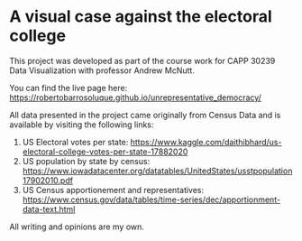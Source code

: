 # A visual case against the electoral college
This project was developed as part of the course work for CAPP 30239 Data Visualization with professor Andrew McNutt.

You can find the live page here: https://robertobarrosoluque.github.io/unrepresentative_democracy/

All data presented in the project came originally from Census Data and is available by visiting the following links:
1. US Electoral votes per state: https://www.kaggle.com/daithibhard/us-electoral-college-votes-per-state-17882020
2. US population by state by census: https://www.iowadatacenter.org/datatables/UnitedStates/usstpopulation17902010.pdf
3. US Census apportionement and representatives: https://www.census.gov/data/tables/time-series/dec/apportionment-data-text.html

All writing and opinions are my own. 
